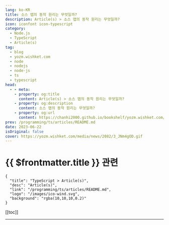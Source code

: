 ```yaml
---
lang: ko-KR
title: 소스 맵의 동작 원리는 무엇일까?
description: Article(s) > 소스 맵의 동작 원리는 무엇일까?
icon: iconfont icon-typescript
category: 
  - Node.js
  - TypeScript
  - Article(s)
tag: 
  - blog
  - yozm.wishket.com
  - node
  - nodejs
  - node-js
  - ts
  - typescript
head:
  - - meta:
    - property: og:title
      content: Article(s) > 소스 맵의 동작 원리는 무엇일까?
    - property: og:description
      content: 소스 맵의 동작 원리는 무엇일까?
    - property: og:url
      content: https://chanhi2000.github.io/bookshelf/yozm.wishket.com/2082.html
prev: /programming/ts/articles/README.md
date: 2023-06-22
isOriginal: false
cover: https://yozm.wishket.com/media/news/2082/3_JNm4gOD.gif
---
```


# {{ $frontmatter.title }} 관련

```component VPCard
{
  "title": "TypeScript > Article(s)",
  "desc": "Article(s)",
  "link": "/programming/ts/articles/README.md",
  "logo": "/images/ico-wind.svg",
  "background": "rgba(10,10,10,0.2)"
}
```

[[toc]]

---

<SiteInfo
  name="소스 맵의 동작 원리는 무엇일까? | 요즘IT"
  desc="실제로 디버깅을 해보면 브라우저에서 인식할 수 없는 파일이라고 해도 코드 라인의 위치를 정확히 짚어주는 것을 확인할 수 있습니다. 이것이 가능한 이유는 우리가 브라우저에게 원본 소스 코드와 변환된 소스 코드의 관계를 맺어주는 정보인 소스 맵(Source map) 을 제공하기 때문입니다. 그렇다면 소스 맵은 어떤 방식으로 그러한 정보를 저장하고 있는 걸까요? 오늘은 웹 개발에서 디버깅을 훨씬 쉽게 만들어주는 필수적인 파일인 소스 맵에 대해 알아보겠습니다."
  url="https://yozm.wishket.com/magazine/detail/2082/"
  logo="https://yozm.wishket.com/static/renewal/img/global/gnb_yozmit.svg"
  preview="https://yozm.wishket.com/media/news/2082/3_JNm4gOD.gif"/>

<!-- TODO: 작성 -->

